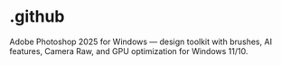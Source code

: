 # .github
Adobe Photoshop 2025 for Windows — design toolkit with brushes, AI features, Camera Raw, and GPU optimization for Windows 11/10.
